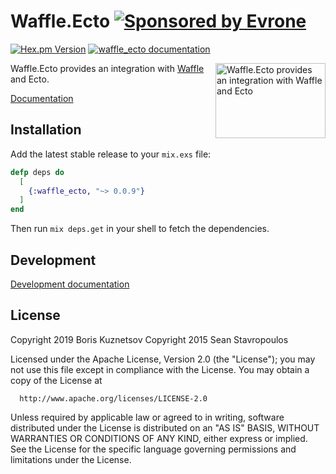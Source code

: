 [hex-img]: http://img.shields.io/hexpm/v/waffle_ecto.svg
[hex-url]: https://hex.pm/packages/waffle_ecto

[hexdocs-img]: http://img.shields.io/badge/hexdocs-documentation-brightgreen.svg
[hexdocs-url]: https://hexdocs.pm/waffle_ecto

[evrone-img]: https://img.shields.io/badge/Sponsored_by-Evrone-brightgreen.svg
[evrome-url]: https://evrone.com?utm_source=waffle

# Waffle.Ecto [![Sponsored by Evrone][evrone-img]][evrome-url]

[![Hex.pm Version][hex-img]][hex-url]
[![waffle_ecto documentation][hexdocs-img]][hexdocs-url]


<img align="right" width="176" height="120"
     alt="Waffle.Ecto provides an integration with Waffle and Ecto"
     src="https://elixir-waffle.github.io/waffle/assets/waffle-ecto-logo.svg">

Waffle.Ecto provides an integration with [Waffle](https://github.com/elixir-waffle/waffle) and Ecto.

[Documentation](https://hexdocs.pm/waffle_ecto)

## Installation

Add the latest stable release to your `mix.exs` file:

```elixir
defp deps do
  [
    {:waffle_ecto, "~> 0.0.9"}
  ]
end
```

Then run `mix deps.get` in your shell to fetch the dependencies.

## Development

[Development documentation](/documentation/development.md)

## License

Copyright 2019 Boris Kuznetsov
Copyright 2015 Sean Stavropoulos

  Licensed under the Apache License, Version 2.0 (the "License");
  you may not use this file except in compliance with the License.
  You may obtain a copy of the License at

      http://www.apache.org/licenses/LICENSE-2.0

  Unless required by applicable law or agreed to in writing, software
  distributed under the License is distributed on an "AS IS" BASIS,
  WITHOUT WARRANTIES OR CONDITIONS OF ANY KIND, either express or implied.
  See the License for the specific language governing permissions and
  limitations under the License.
